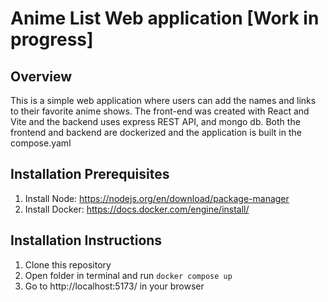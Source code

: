 # Anime List Web application [Work in progress]
## Overview
This is a simple web application where users can add the names and links to their favorite anime shows. 
The front-end was created with React and Vite and the backend uses express REST API, and mongo db.
Both the frontend and backend are dockerized and the application is built in the compose.yaml 

## Installation Prerequisites
1. Install Node: https://nodejs.org/en/download/package-manager
2. Install Docker:  https://docs.docker.com/engine/install/

## Installation Instructions
1. Clone this repository
2. Open folder in terminal and run ```docker compose up```
3. Go to http://localhost:5173/ in your browser
